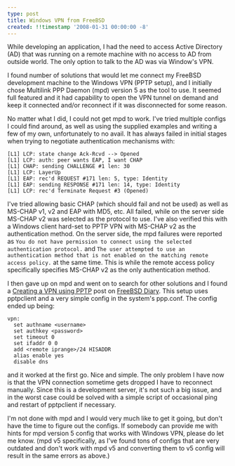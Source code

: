 ```yaml
---
type: post
title: Windows VPN from FreeBSD
created: !!timestamp '2008-01-31 00:00:00 -8'
---
```

While developing an application, I had the need to access Active Directory (AD) that was running on a remote machine with no access to AD from outside world. The only option to talk to the AD was via Window's VPN.

I found number of solutions that would let me connect my FreeBSD development machine to the Windows VPN (PPTP setup), and I initially chose Multilink PPP Daemon (mpd) version 5 as the tool to use. It seemed full featured and it had capability to open the VPN tunnel on demand and keep it connected and/or reconnect if it was disconnected for some reason.

No matter what I did, I could not get mpd to work. I've tried multiple configs I could find around, as well as using the supplied examples and writing a few of my own, unfortunately to no avail. It has always failed in initial stages when trying to negotiate authentication mechanisms with:

    [L1] LCP: state change Ack-Rcvd --> Opened
    [L1] LCP: auth: peer wants EAP, I want CHAP
    [L1] CHAP: sending CHALLENGE #1 len: 30
    [L1] LCP: LayerUp
    [L1] EAP: rec'd REQUEST #171 len: 5, type: Identity
    [L1] EAP: sending RESPONSE #171 len: 14, type: Identity
    [L1] LCP: rec'd Terminate Request #3 (Opened)

I've tried allowing basic CHAP (which should fail and not be used) as well as MS-CHAP v1, v2 and EAP with MD5, etc. All failed, while on the server side MS-CHAP v2 was selected as the protocol to use. I've also verified this with a Windows client hard-set to PPTP VPN with MS-CHAP v2 as the authentication method. On the server side, the mpd failures were reported as `You do not have permission to connect using the selected authentication protocol.` and `The user attempted to use an authentication method that is not enabled on the matching remote access policy.` at the same time. This is while the remote access policy specifically specifies MS-CHAP v2 as the only authentication method.

I then gave up on mpd and went on to search for other solutions and I found a [Creating a VPN using PPTP][fbsddiarypptp] post on [FreeBSD Diary][fbsddiary]. This setup uses pptpclient and a very simple config in the system's ppp.conf. The config ended up being:

    vpn:
      set authname <username>
      set authkey <password>
      set timeout 0
      set ifaddr 0 0
      add <remote iprange>/24 HISADDR
      alias enable yes
      disable dns

and it worked at the first go. Nice and simple. The only problem I have now is that the VPN connection sometime gets dropped I have to reconnect manually. Since this is a development server, it's not such a big issue, and in the worst case could be solved with a simple script of occasional ping and restart of pptpclient if necessary.

I'm not done with mpd and I would very much like to get it going, but don't have the time to figure out the configs. If somebody can provide me with hints for mpd version 5  config that works with Windows VPN, please do let me know. (mpd v5 specifically, as I've found tons of configs that are very outdated and don't work with mpd v5 and converting them to v5 config will result in the same errors as above.)

[fbsddiary]: http://www.freebsddiary.org
[fbsddiarypptp]: http://www.freebsddiary.org/pptp.php

